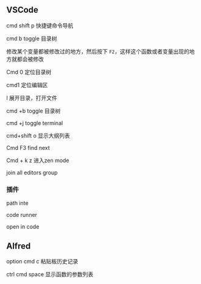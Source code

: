 ## VSCode

cmd  shift p 快捷键命令导航

cmd b   toggle 目录树



修改某个变量都被修改过的地方，然后按下 `F2`，这样这个函数或者变量出现的地方就都会被修改



Cmd 0 定位目录树

cmd1 定位编辑区

l 展开目录，打开文件

cmd +b toggle 目录树

cmd +j toggle terminal

cmd+shift o 显示大纲列表

Cmd F3 find next

Cmd + k z 进入zen mode



join all editors group

### 插件

path inte

code runner

open in code

## Alfred

option cmd c  粘贴板历史记录

ctrl cmd space 显示函数的参数列表

